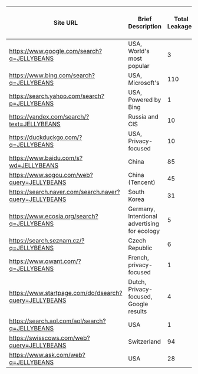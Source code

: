 | Site URL                                               | Brief Description                   | Total Leakages | URL Leakages | Referrer Leakages | Headers Leakages | Post Body Leakages | Post Body Raw Leakages | JS  | Cookies |
| ------------------------------------------------------ | ----------------------------------- | -------------- | ------------ | ----------------- | ---------------- | ------------------ | ---------------------- | --- | ------- |
| https://www.google.com/search?q=JELLYBEANS             | USA, World's most popular                | 3              | 3            | 3                 | 3                | 0                  | 0                      | 0   | 0       |
| https://www.bing.com/search?q=JELLYBEANS               | USA, Microsoft's                         | 110            | 110          | 110               | 110              | 12                 | 10                     | 0   | 0       |
| https://search.yahoo.com/search?p=JELLYBEANS           | USA, Powered by Bing                     | 1              | 1            | 1                 | 1                | 0                  | 0                      | 0   | 0       |
| https://yandex.com/search/?text=JELLYBEANS             | Russia and CIS                      | 10             | 10           | 10                | 10               | 2                  | 0                      | 0   | 2       |
| https://duckduckgo.com/?q=JELLYBEANS                   | USA, Privacy-focused                     | 10             | 10           | 10                | 10               | 0                  | 0                      | 0   | 0       |
| https://www.baidu.com/s?wd=JELLYBEANS                  | China                               | 85             | 85           | 85                | 85               | 0                  | 2                      | 24  |         |
| https://www.sogou.com/web?query=JELLYBEANS             | China (Tencent)                     | 45             | 45           | 45                | 45               | 0                  | 0                      | 1   | 0       |
| https://search.naver.com/search.naver?query=JELLYBEANS | South Korea                         | 31             | 31           | 31                | 31               | 0                  | 0                      | 0   | 0       |
| https://www.ecosia.org/search?q=JELLYBEANS             | Germany, Intentional advertising for ecology | 5              | 5            | 5                 | 5                | 0                  | 0                      | 0   | 0       |
| https://search.seznam.cz/?q=JELLYBEANS                 | Czech Republic                      | 6              | 6            | 6                 | 6                | 0                  | 0                      | 1   | 0       |
| https://www.qwant.com/?q=JELLYBEANS                    | French, privacy-focused | 1              | 1            | 1                 | 1                | 0                  | 0                      | 0   | 0       |
| https://www.startpage.com/do/dsearch?query=JELLYBEANS  | Dutch, Privacy-focused, Google results  | 4              | 4            | 4                 | 4                | 1                  | 0                      | 14  | 0       |
| https://search.aol.com/aol/search?q=JELLYBEANS         | USA                            | 1              | 1            | 1                 | 1                | 0                  | 0                      | 0   | 0       |
| https://swisscows.com/web?query=JELLYBEANS             | Switzerland                         | 94             | 94           | 94                | 94               | 0                  | 0                      | 0   | 0       |
| https://www.ask.com/web?q=JELLYBEANS                   | USA                            | 28             | 28           | 28                | 28               | 0                  | 0                      | 22  | 0       |
